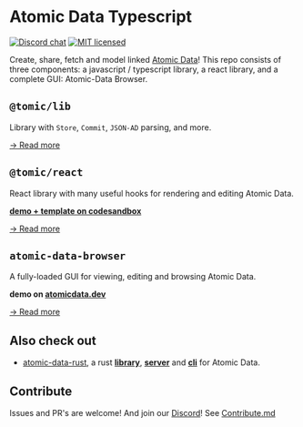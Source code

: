 # Atomic Data Typescript

[![Discord chat][discord-badge]][discord-url]
[![MIT licensed](https://img.shields.io/badge/license-MIT-blue.svg)](./LICENSE)

Create, share, fetch and model linked [Atomic Data](https://atomicdata.dev)!
This repo consists of three components: a javascript / typescript library, a react library, and a complete GUI: Atomic-Data Browser.

## `@tomic/lib`

Library with `Store`, `Commit`, `JSON-AD` parsing, and more.

[→ Read more](lib/README.md)

## `@tomic/react`

React library with many useful hooks for rendering and editing Atomic Data.

[**demo + template on codesandbox**](https://codesandbox.io/s/atomic-data-react-template-4y9qu?file=/src/MyResource.tsx:0-1223)

[→ Read more](react/README.md)

## `atomic-data-browser`

A fully-loaded GUI for viewing, editing and browsing Atomic Data.

**demo on [atomicdata.dev](https://atomicdata.dev)**

[→ Read more](browser/README.md)

## Also check out

- [atomic-data-rust](https://github.com/joepio/atomic-data-rs), a rust [**library**](https://crates.io/crates/atomic-lib), [**server**](https://crates.io/crates/atomic-server) and [**cli**](https://crates.io/crates/atomic-cli) for Atomic Data.

## Contribute

Issues and PR's are welcome!
And join our [Discord][discord-url]!
See [Contribute.md](CONTRIBUTE.md)

[discord-badge]: https://img.shields.io/discord/723588174747533393.svg?logo=discord
[discord-url]: https://discord.gg/a72Rv2P
